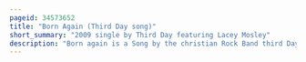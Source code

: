 ```yaml
---
pageid: 34573652
title: "Born Again (Third Day song)"
short_summary: "2009 single by Third Day featuring Lacey Mosley"
description: "Born again is a Song by the christian Rock Band third Day and alternative Metal Singer Lacey Mosley. Written by Mac Powell and composed by third Day born again was released as the third and final single of third Day's album Revelation in 2008. Musically, the Song is a Ballad featuring Influences from the Genres of Folk Music and Pop Music, while the Song is lyrically a 'Study in Self-Examination and Celebration of a Life redeemed'. It was included on the Compilation Album Wow Hits 2011."
---
```

